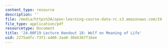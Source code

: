```yaml
---
content_type: resource
description: ''
file: /media/https%3A/open-learning-course-data-rc.s3.amazonaws.com/24-00-problems-of-philosophy-fall-2019/2275adfc73f1a4063aa030eb367f16ee_MIT24_00F19_lecturehandout18.pdf
file_type: application/pdf
resourcetype: Document
title: '24.00F19 Lecture Handout 18: Wolf on Meaning of Life'
uid: 2275adfc-73f1-a406-3aa0-30eb367f16ee
---
```

